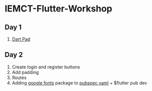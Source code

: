 # IEMCT-Flutter-Workshop

## Day 1

1. [Dart Pad](https://www.dartpad.dev/)

## Day 2

1. Create login and register buttons
2. Add padding
3. Routes
4. Adding [google fonts](https://pub.dev/packages/google_fonts) package to [pubspec.yaml](https://github.com/duttaANI/IEMCT-Flutter-Workshop/blob/master/day2/pubspec.yaml) + $flutter pub dev

